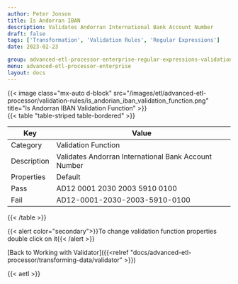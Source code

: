 ```yaml
---
author: Peter Jonson
title: Is Andorran IBAN
description: Validates Andorran International Bank Account Number
draft: false
tags: ['Transformation', 'Validation Rules', 'Regular Expressions']
date: 2023-02-23

group: advanced-etl-processor-enterprise-regular-expressions-validation
menu: advanced-etl-processor-enterprise
layout: docs
---
```


{{< image class="mx-auto d-block"  src="/images/etl/advanced-etl-processor/validation-rules/is_andorian_iban_validation_function.png" title="Is Andorran IBAN Validation Function" >}}
\
{{< table "table-striped table-bordered" >}}

| Key         | Value                                                |
| ----------- | ---------------------------------------------------- |
| Category    | Validation Function                                  |
| Description | Validates Andorran International Bank Account Number |
| Properties  | Default                                              |
| Pass        | AD12 0001 2030 2003 5910 0100                        |
| Fail        | AD12-0001-2030-2003-5910-0100                        |

{{< /table >}}

{{< alert color="secondary">}}To change validation function properties double click on it{{< /alert >}}

[Back to Working with Validator]({{<relref "docs/advanced-etl-processor/transforming-data/validator" >}})

{{< aetl >}}

